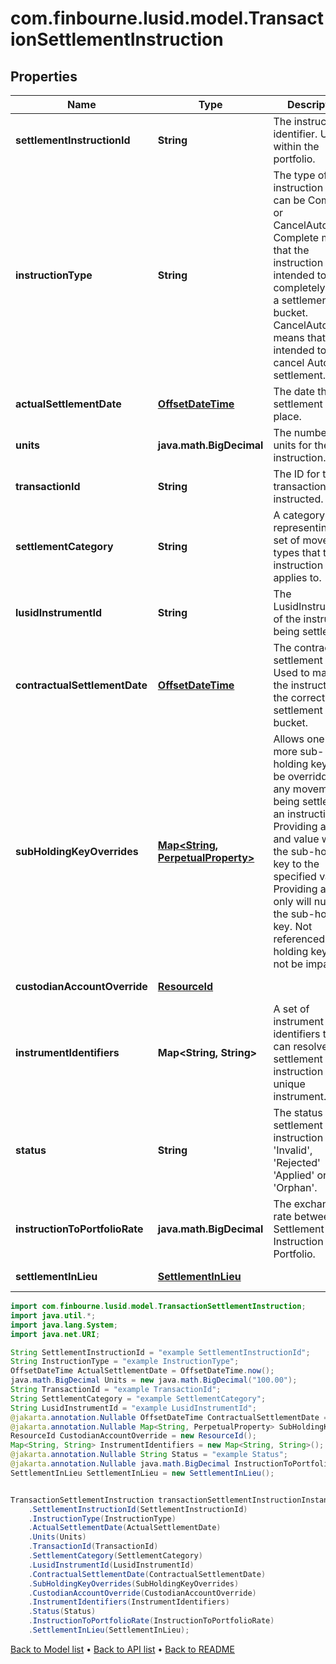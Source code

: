 # com.finbourne.lusid.model.TransactionSettlementInstruction

## Properties

Name | Type | Description | Notes
------------ | ------------- | ------------- | -------------
**settlementInstructionId** | **String** | The instruction identifier. Unique within the portfolio. | [default to String]
**instructionType** | **String** | The type of instruction which can be Complete or CancelAutomatic. Complete means that the instruction is intended to completely settle a settlement bucket. CancelAutomatic means that it is intended to cancel Automatic settlement. | [default to String]
**actualSettlementDate** | [**OffsetDateTime**](OffsetDateTime.md) | The date that settlement takes place. | [default to OffsetDateTime]
**units** | **java.math.BigDecimal** | The number of units for the instruction. | [default to java.math.BigDecimal]
**transactionId** | **String** | The ID for the transaction being instructed. | [default to String]
**settlementCategory** | **String** | A category representing the set of movement types that this instruction applies to. | [default to String]
**lusidInstrumentId** | **String** | The LusidInstrumentId of the instrument being settled. | [default to String]
**contractualSettlementDate** | [**OffsetDateTime**](OffsetDateTime.md) | The contractual settlement date. Used to match the instruction to the correct settlement bucket. | [optional] [default to OffsetDateTime]
**subHoldingKeyOverrides** | [**Map&lt;String, PerpetualProperty&gt;**](PerpetualProperty.md) | Allows one or more sub-holding keys to be overridden for any movement being settled by an instruction. Providing a key and value will set the sub-holding key to the specified value; Providing a key only will nullify the sub-holding key. Not referenced sub-holding keys will not be impacted.  | [optional] [default to Map<String, PerpetualProperty>]
**custodianAccountOverride** | [**ResourceId**](ResourceId.md) |  | [optional] [default to ResourceId]
**instrumentIdentifiers** | **Map&lt;String, String&gt;** | A set of instrument identifiers that can resolve the settlement instruction to a unique instrument. | [default to Map<String, String>]
**status** | **String** | The status of the settlement instruction - &#39;Invalid&#39;, &#39;Rejected&#39; &#39;Applied&#39; or &#39;Orphan&#39;. | [optional] [default to String]
**instructionToPortfolioRate** | **java.math.BigDecimal** | The exchange rate between the Settlement Instruction and Portfolio. | [optional] [default to java.math.BigDecimal]
**settlementInLieu** | [**SettlementInLieu**](SettlementInLieu.md) |  | [optional] [default to SettlementInLieu]

```java
import com.finbourne.lusid.model.TransactionSettlementInstruction;
import java.util.*;
import java.lang.System;
import java.net.URI;

String SettlementInstructionId = "example SettlementInstructionId";
String InstructionType = "example InstructionType";
OffsetDateTime ActualSettlementDate = OffsetDateTime.now();
java.math.BigDecimal Units = new java.math.BigDecimal("100.00");
String TransactionId = "example TransactionId";
String SettlementCategory = "example SettlementCategory";
String LusidInstrumentId = "example LusidInstrumentId";
@jakarta.annotation.Nullable OffsetDateTime ContractualSettlementDate = OffsetDateTime.now();
@jakarta.annotation.Nullable Map<String, PerpetualProperty> SubHoldingKeyOverrides = new Map<String, PerpetualProperty>();
ResourceId CustodianAccountOverride = new ResourceId();
Map<String, String> InstrumentIdentifiers = new Map<String, String>();
@jakarta.annotation.Nullable String Status = "example Status";
@jakarta.annotation.Nullable java.math.BigDecimal InstructionToPortfolioRate = new java.math.BigDecimal("100.00");
SettlementInLieu SettlementInLieu = new SettlementInLieu();


TransactionSettlementInstruction transactionSettlementInstructionInstance = new TransactionSettlementInstruction()
    .SettlementInstructionId(SettlementInstructionId)
    .InstructionType(InstructionType)
    .ActualSettlementDate(ActualSettlementDate)
    .Units(Units)
    .TransactionId(TransactionId)
    .SettlementCategory(SettlementCategory)
    .LusidInstrumentId(LusidInstrumentId)
    .ContractualSettlementDate(ContractualSettlementDate)
    .SubHoldingKeyOverrides(SubHoldingKeyOverrides)
    .CustodianAccountOverride(CustodianAccountOverride)
    .InstrumentIdentifiers(InstrumentIdentifiers)
    .Status(Status)
    .InstructionToPortfolioRate(InstructionToPortfolioRate)
    .SettlementInLieu(SettlementInLieu);
```


[Back to Model list](../README.md#documentation-for-models) &#8226; [Back to API list](../README.md#documentation-for-api-endpoints) &#8226; [Back to README](../README.md)

